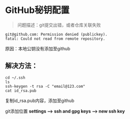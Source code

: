 # GitHub秘钥配置

> 问题描述：git提交出错，或者仓库关联失败

```shell
git@github.com: Permission denied (publickey).
fatal: Could not read from remote repository.
```

原因：本地公钥没有添加至github

## 解决方法：

```shell
cd ~/.ssh
ls
ssh-keygen -t rsa -C "email@123.com"
cat id_rsa.pub
```

复制id_rsa.pub内容，添加至github

git添加位置 **settings --> ssh and gpg keys --> new ssh key**
